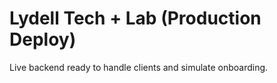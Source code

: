# Lydell Tech + Lab (Production Deploy)

Live backend ready to handle clients and simulate onboarding.
